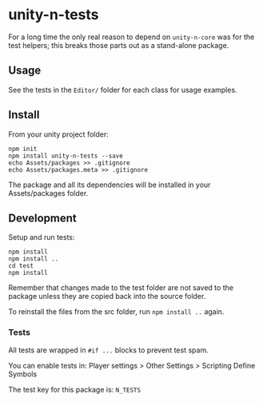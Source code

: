 # unity-n-tests

For a long time the only real reason to depend on `unity-n-core` was for the
test helpers; this breaks those parts out as a stand-alone package.

## Usage

See the tests in the `Editor/` folder for each class for usage examples.

## Install

From your unity project folder:

    npm init
    npm install unity-n-tests --save
    echo Assets/packages >> .gitignore
    echo Assets/packages.meta >> .gitignore

The package and all its dependencies will be installed in
your Assets/packages folder.

## Development

Setup and run tests:

    npm install
    npm install ..
    cd test
    npm install

Remember that changes made to the test folder are not saved to the package
unless they are copied back into the source folder.

To reinstall the files from the src folder, run `npm install ..` again.

### Tests

All tests are wrapped in `#if ...` blocks to prevent test spam.

You can enable tests in: Player settings > Other Settings > Scripting Define Symbols

The test key for this package is: `N_TESTS`
